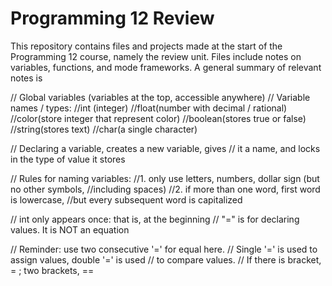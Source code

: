 # Programming 12 Review
This repository contains files and projects made at the start of the Programming 12 course, namely the review unit. Files include notes on variables, functions, and mode frameworks. A general summary of relevant notes is

// Global variables (variables at the top, accessible anywhere)
// Variable names / types:
  //int (integer)
  //float(number with decimal / rational)
  //color(store integer that represent color)
  //boolean(stores true or false)
  //string(stores text)
  //char(a single character)
  
// Declaring a variable, creates a new variable, gives
// it a name, and locks in the type of value it stores


// Rules for naming variables:
  //1. only use letters, numbers, dollar sign (but no other symbols,
  //including spaces)
  //2. if more than one word, first word is lowercase,
  //but every subsequent word is capitalized

// int only appears once: that is, at the beginning
// "=" is for declaring values. It is NOT an equation

// Reminder: use two consecutive '=' for equal here.
                       // Single '=' is used to assign values, double '=' is used
                       // to compare values.
                       // If there is bracket, = ; two brackets, ==

